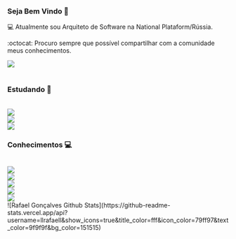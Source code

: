### Seja Bem Vindo 👋

💻  Atualmente sou Arquiteto de Software na National Plataform/Rússia.

:octocat: Procuro sempre que possível compartilhar com a comunidade meus conhecimentos.

<a href="https://www.linkedin.com/in/rafael-goncalves-da-silva--/">
  <img src="https://img.shields.io/badge/linkedin-%230077B5.svg?&style=for-the-badge&logo=linkedin&logoColor=white">
</a>

<br>
<br>

### Estudando :blue_book:

<br>

<a href="https://angular.io/">
<img src="https://img.shields.io/static/v1?label=angular&message=Version.V10&color=blue&style=for-the-badge&logo=angular">
</a>

<br>

<a href="https://nodejs.org/en/">
<img src="https://img.shields.io/static/v1?label=node&message=Version.>12&color=blue&style=for-the-badge&logo=nodejs">
</a>

<br>

<a href="https://totvs.com.br">
<img src="https://img.shields.io/static/v1?label=TOTVS&message=Version.>12&color=blue&style=for-the-badge&logo=nodejs">
</a>


### Conhecimentos :computer:

<br>

<a href="https://git-scm.com/">
<img src="https://img.shields.io/static/v1?label=git&message=Git&color=blue&style=for-the-badge&logo=git">
</a>

<br>

<a href="https://github.com/">
<img src="https://img.shields.io/static/v1?label=github&message=GitHub&color=blue&style=for-the-badge&logo=github">
</a>

<br>

<a href="http://gitlab.com/">
<img src="https://img.shields.io/static/v1?label=gitlab&message=GitLab&color=blue&style=for-the-badge&logo=gitlab">
</a>

<br>

<a href="http://microsoft.com/">
<img src="https://img.shields.io/static/v1?label=sql&message=SSIS/SSRS/SSAS&color=blue&style=for-the-badge&logo=sql">
</a>

<br>

<a href="https://tdn.totvs.com/display/tec/AdvPL/">
<img src="https://img.shields.io/static/v1?label=TOTVS&message=ADVPL&color=blue&style=for-the-badge&logo=ADVPL">
</a>













<br />
![Rafael Gonçalves Github Stats](https://github-readme-stats.vercel.app/api?username=llrafaell&show_icons=true&title_color=fff&icon_color=79ff97&text_color=9f9f9f&bg_color=151515)

<br />


